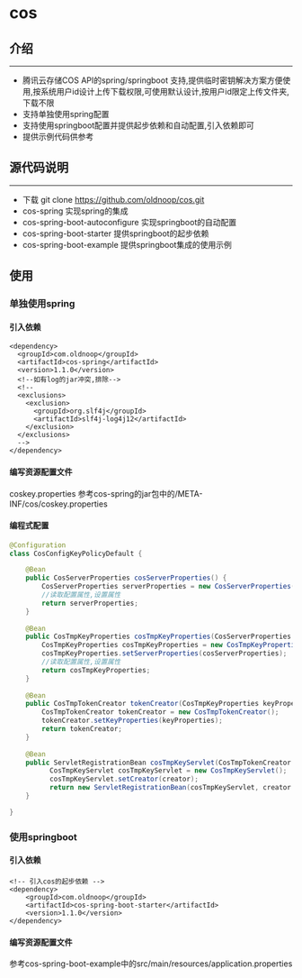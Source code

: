 # cos

## 介绍
---
- 腾讯云存储COS API的spring/springboot 支持,提供临时密钥解决方案方便使用,按系统用户id设计上传下载权限,可使用默认设计,按用户id限定上传文件夹,下载不限
- 支持单独使用spring配置
- 支持使用springboot配置并提供起步依赖和自动配置,引入依赖即可
- 提供示例代码供参考

## 源代码说明
---
- 下载 git clone https://github.com/oldnoop/cos.git
- cos-spring 实现spring的集成
- cos-spring-boot-autoconfigure 实现springboot的自动配置
- cos-spring-boot-starter 提供springboot的起步依赖
- cos-spring-boot-example 提供springboot集成的使用示例

## 使用

### 单独使用spring

#### 引入依赖
```POM.XML
<dependency>
  <groupId>com.oldnoop</groupId>
  <artifactId>cos-spring</artifactId>
  <version>1.1.0</version>
  <!--如有log的jar冲突,排除-->
  <!--
  <exclusions>
    <exclusion>
      <groupId>org.slf4j</groupId>
      <artifactId>slf4j-log4j12</artifactId>
    </exclusion>
  </exclusions>
  -->
</dependency>
```

#### 编写资源配置文件
coskey.properties
参考cos-spring的jar包中的/META-INF/cos/coskey.properties

#### 编程式配置
```JAVA
@Configuration
class CosConfigKeyPolicyDefault {

    @Bean
    public CosServerProperties cosServerProperties() {
        CosServerProperties serverProperties = new CosServerProperties();
        //读取配置属性,设置属性
        return serverProperties;
    }
    
    @Bean
    public CosTmpKeyProperties cosTmpKeyProperties(CosServerProperties cosServerProperties){
        CosTmpKeyProperties cosTmpKeyProperties = new CosTmpKeyProperties();
        cosTmpKeyProperties.setServerProperties(cosServerProperties);
        //读取配置属性,设置属性
        return cosTmpKeyProperties;
    }
    
    @Bean
    public CosTmpTokenCreator tokenCreator(CosTmpKeyProperties keyProperties){
        CosTmpTokenCreator tokenCreator = new CosTmpTokenCreator();
        tokenCreator.setKeyProperties(keyProperties);
        return tokenCreator;
    }
    
    @Bean
    public ServletRegistrationBean cosTmpKeyServlet(CosTmpTokenCreator creator) {
		  CosTmpKeyServlet cosTmpKeyServlet = new CosTmpKeyServlet();
		  cosTmpKeyServlet.setCreator(creator);
		  return new ServletRegistrationBean(cosTmpKeyServlet, creator.getServerInfo().getKeyApplyPath());
    }

}
```

### 使用springboot

#### 引入依赖
```POM.XML
<!-- 引入cos的起步依赖 -->
<dependency>
	<groupId>com.oldnoop</groupId>
	<artifactId>cos-spring-boot-starter</artifactId>
	<version>1.1.0</version>
</dependency>
```

#### 编写资源配置文件
参考cos-spring-boot-example中的src/main/resources/application.properties
